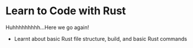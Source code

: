 # Learn to Code with Rust

Huhhhhhhhhh...Here we go again!
<ul>
  <li> Learnt about basic Rust file structure, build, and basic Rust commands </li>
</ul>
